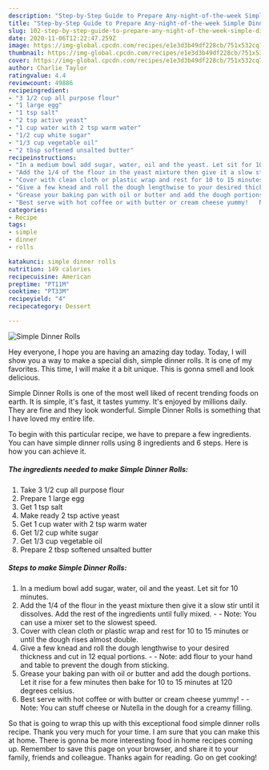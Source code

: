 ```yaml
---
description: "Step-by-Step Guide to Prepare Any-night-of-the-week Simple Dinner Rolls"
title: "Step-by-Step Guide to Prepare Any-night-of-the-week Simple Dinner Rolls"
slug: 102-step-by-step-guide-to-prepare-any-night-of-the-week-simple-dinner-rolls
date: 2020-11-06T12:22:47.259Z
image: https://img-global.cpcdn.com/recipes/e1e3d3b49df228cb/751x532cq70/simple-dinner-rolls-recipe-main-photo.jpg
thumbnail: https://img-global.cpcdn.com/recipes/e1e3d3b49df228cb/751x532cq70/simple-dinner-rolls-recipe-main-photo.jpg
cover: https://img-global.cpcdn.com/recipes/e1e3d3b49df228cb/751x532cq70/simple-dinner-rolls-recipe-main-photo.jpg
author: Charlie Taylor
ratingvalue: 4.4
reviewcount: 49886
recipeingredient:
- "3 1/2 cup all purpose flour"
- "1 large egg"
- "1 tsp salt"
- "2 tsp active yeast"
- "1 cup water with 2 tsp warm water"
- "1/2 cup white sugar"
- "1/3 cup vegetable oil"
- "2 tbsp softened unsalted butter"
recipeinstructions:
- "In a medium bowl add sugar, water, oil and the yeast. Let sit for 10 minutes."
- "Add the 1/4 of the flour in the yeast mixture then give it a slow stir until it dissolves. Add the rest of the ingredients until fully mixed.  Note: You can use a mixer set to the slowest speed."
- "Cover with clean cloth or plastic wrap and rest for 10 to 15 minutes or until the dough rises almost double."
- "Give a few knead and roll the dough lengthwise to your desired thickness and cut in 12 equal portions.   Note: add flour to your hand and table to prevent the dough from sticking."
- "Grease your baking pan with oil or butter and add the dough portions. Let it rise for a few minutes then bake for 10 to 15 minutes at 120 degrees celsius."
- "Best serve with hot coffee or with butter or cream cheese yummy!   Note: You can stuff cheese or Nutella in the dough for a creamy filling."
categories:
- Recipe
tags:
- simple
- dinner
- rolls

katakunci: simple dinner rolls 
nutrition: 149 calories
recipecuisine: American
preptime: "PT11M"
cooktime: "PT33M"
recipeyield: "4"
recipecategory: Dessert

---
```



![Simple Dinner Rolls](https://img-global.cpcdn.com/recipes/e1e3d3b49df228cb/751x532cq70/simple-dinner-rolls-recipe-main-photo.jpg)

Hey everyone, I hope you are having an amazing day today. Today, I will show you a way to make a special dish, simple dinner rolls. It is one of my favorites. This time, I will make it a bit unique. This is gonna smell and look delicious.

Simple Dinner Rolls is one of the most well liked of recent trending foods on earth. It is simple, it's fast, it tastes yummy. It's enjoyed by millions daily. They are fine and they look wonderful. Simple Dinner Rolls is something that I have loved my entire life.




To begin with this particular recipe, we have to prepare a few ingredients. You can have simple dinner rolls using 8 ingredients and 6 steps. Here is how you can achieve it.

<!--inarticleads1-->

##### The ingredients needed to make Simple Dinner Rolls:

1. Take 3 1/2 cup all purpose flour
1. Prepare 1 large egg
1. Get 1 tsp salt
1. Make ready 2 tsp active yeast
1. Get 1 cup water with 2 tsp warm water
1. Get 1/2 cup white sugar
1. Get 1/3 cup vegetable oil
1. Prepare 2 tbsp softened unsalted butter




<!--inarticleads2-->

##### Steps to make Simple Dinner Rolls:

1. In a medium bowl add sugar, water, oil and the yeast. Let sit for 10 minutes.
1. Add the 1/4 of the flour in the yeast mixture then give it a slow stir until it dissolves. Add the rest of the ingredients until fully mixed. -  - Note: You can use a mixer set to the slowest speed.
1. Cover with clean cloth or plastic wrap and rest for 10 to 15 minutes or until the dough rises almost double.
1. Give a few knead and roll the dough lengthwise to your desired thickness and cut in 12 equal portions.  -  - Note: add flour to your hand and table to prevent the dough from sticking.
1. Grease your baking pan with oil or butter and add the dough portions. Let it rise for a few minutes then bake for 10 to 15 minutes at 120 degrees celsius.
1. Best serve with hot coffee or with butter or cream cheese yummy!  -  - Note: You can stuff cheese or Nutella in the dough for a creamy filling.




So that is going to wrap this up with this exceptional food simple dinner rolls recipe. Thank you very much for your time. I am sure that you can make this at home. There is gonna be more interesting food in home recipes coming up. Remember to save this page on your browser, and share it to your family, friends and colleague. Thanks again for reading. Go on get cooking!
